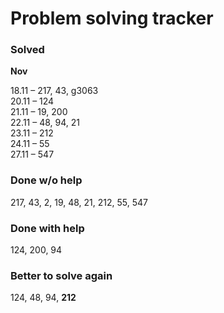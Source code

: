 # Problem solving tracker 

### Solved

**Nov**

18.11 – 217, 43, g3063   
20.11 – 124  
21.11 – 19, 200    
22.11 – 48, 94, 21  
23.11 – 212  
24.11 – 55  
27.11 – 547  

### Done w/o help
217, 43, 2, 19, 48, 21, 212, 55, 547

### Done with help
124, 200, 94

### Better to solve again
124, 48, 94, **212**

